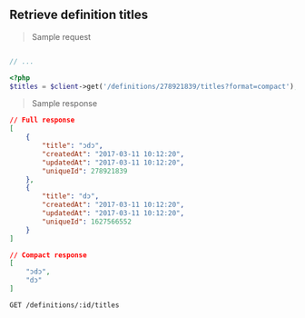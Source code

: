 ## Retrieve definition titles

> Sample request

```shell

```

```javascript
// ...
```

```php
<?php
$titles = $client->get('/definitions/278921839/titles?format=compact');
```

> Sample response

```json
// Full response
[
	{
		"title": "ɔdɔ",
		"createdAt": "2017-03-11 10:12:20",
		"updatedAt": "2017-03-11 10:12:20",
		"uniqueId": 278921839
	},
	{
		"title": "dɔ",
		"createdAt": "2017-03-11 10:12:20",
		"updatedAt": "2017-03-11 10:12:20",
		"uniqueId": 1627566552
	}
]

// Compact response
[
	"ɔdɔ",
	"dɔ"
]
```

`GET /definitions/:id/titles`
